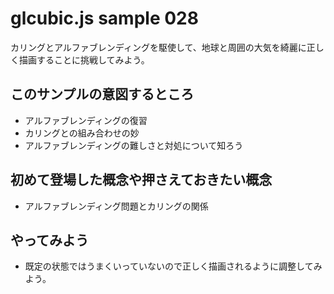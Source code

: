 # glcubic.js sample 028

カリングとアルファブレンディングを駆使して、地球と周囲の大気を綺麗に正しく描画することに挑戦してみよう。

## このサンプルの意図するところ

* アルファブレンディングの復習
* カリングとの組み合わせの妙
* アルファブレンディングの難しさと対処について知ろう

## 初めて登場した概念や押さえておきたい概念

* アルファブレンディング問題とカリングの関係

## やってみよう

* 既定の状態ではうまくいっていないので正しく描画されるように調整してみよう。


